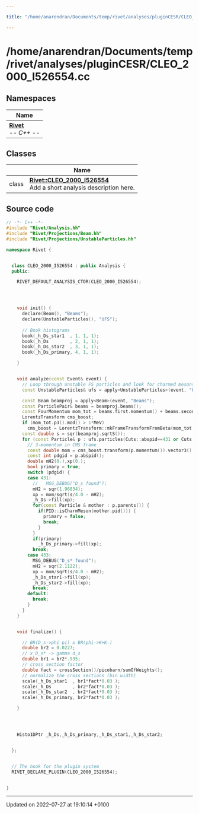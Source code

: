 ```yaml
---

title: "/home/anarendran/Documents/temp/rivet/analyses/pluginCESR/CLEO_2000_I526554.cc"

---
```


# /home/anarendran/Documents/temp/rivet/analyses/pluginCESR/CLEO_2000_I526554.cc



## Namespaces

| Name           |
| -------------- |
| **[Rivet](http://example.org/namespaces/namespacerivet/)** <br>-*- C++ -*-  |

## Classes

|                | Name           |
| -------------- | -------------- |
| class | **[Rivet::CLEO_2000_I526554](http://example.org/classes/classrivet_1_1cleo__2000__i526554/)** <br>Add a short analysis description here.  |




## Source code

```cpp
// -*- C++ -*-
#include "Rivet/Analysis.hh"
#include "Rivet/Projections/Beam.hh"
#include "Rivet/Projections/UnstableParticles.hh"

namespace Rivet {


  class CLEO_2000_I526554 : public Analysis {
  public:

    RIVET_DEFAULT_ANALYSIS_CTOR(CLEO_2000_I526554);




    void init() {
      declare(Beam(), "Beams");
      declare(UnstableParticles(), "UFS");
      
      // Book histograms
      book(_h_Ds_star1  , 1, 1, 1);
      book(_h_Ds        , 2, 1, 1);
      book(_h_Ds_star2  , 3, 1, 1);
      book(_h_Ds_primary, 4, 1, 1);

    }


    void analyze(const Event& event) {
      // Loop through unstable FS particles and look for charmed mesons
      const UnstableParticles& ufs = apply<UnstableParticles>(event, "UFS");

      const Beam beamproj = apply<Beam>(event, "Beams");
      const ParticlePair& beams = beamproj.beams();
      const FourMomentum mom_tot = beams.first.momentum() + beams.second.momentum();
      LorentzTransform cms_boost;
      if (mom_tot.p3().mod() > 1*MeV)
        cms_boost = LorentzTransform::mkFrameTransformFromBeta(mom_tot.betaVec());
      const double s = sqr(beamproj.sqrtS());
      for (const Particle& p : ufs.particles(Cuts::abspid==431 or Cuts::abspid==433)) {
        // 3-momentum in CMS frame
        const double mom = cms_boost.transform(p.momentum()).vector3().mod();
        const int pdgid = p.abspid();
        double mH2(0.),xp(0.);
        bool primary = true;
        switch (pdgid) {
        case 431:
          //   MSG_DEBUG("D_s found");
          mH2 = sqr(1.96834);
          xp = mom/sqrt(s/4.0 - mH2);
          _h_Ds->fill(xp);
          for(const Particle & mother : p.parents()) {
            if(PID::isCharmMeson(mother.pid())) {
              primary = false;
              break;
            }
          }
          if(primary)
            _h_Ds_primary->fill(xp);
          break;
        case 433:
          MSG_DEBUG("D_s* found");
          mH2 = sqr(2.1122);
          xp = mom/sqrt(s/4.0 - mH2);
          _h_Ds_star1->fill(xp);
          _h_Ds_star2->fill(xp);
          break;
        default:
          break;
        }
      }
    }


    void finalize() {

      // BR(D_s->phi pi) x BR(phi->K+K-)
      double br2 = 0.0227;
      // x D_s* -> gamma d_s
      double br1 = br2*.935;
      // cross section factor
      double fact = crossSection()/picobarn/sumOfWeights();
      // normalize the cross sections (bin width)
      scale(_h_Ds_star1  , br1*fact*0.03 );
      scale(_h_Ds        , br2*fact*0.03 );
      scale(_h_Ds_star2  , br2*fact*0.03 );
      scale(_h_Ds_primary, br2*fact*0.03 );

    }




    Histo1DPtr _h_Ds,_h_Ds_primary,_h_Ds_star1,_h_Ds_star2;


  };


  // The hook for the plugin system
  RIVET_DECLARE_PLUGIN(CLEO_2000_I526554);


}
```


-------------------------------

Updated on 2022-07-27 at 19:10:14 +0100
